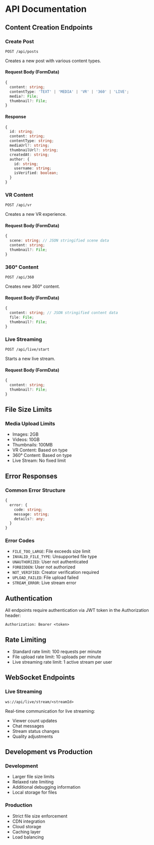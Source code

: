 # API Documentation

## Content Creation Endpoints

### Create Post
`POST /api/posts`

Creates a new post with various content types.

#### Request Body (FormData)
```typescript
{
  content: string;
  contentType: 'TEXT' | 'MEDIA' | 'VR' | '360' | 'LIVE';
  media?: File;
  thumbnail?: File;
}
```

#### Response
```typescript
{
  id: string;
  content: string;
  contentType: string;
  mediaUrl?: string;
  thumbnailUrl?: string;
  createdAt: string;
  author: {
    id: string;
    username: string;
    isVerified: boolean;
  }
}
```

### VR Content
`POST /api/vr`

Creates a new VR experience.

#### Request Body (FormData)
```typescript
{
  scene: string; // JSON stringified scene data
  content: string;
  thumbnail?: File;
}
```

### 360° Content
`POST /api/360`

Creates new 360° content.

#### Request Body (FormData)
```typescript
{
  content: string; // JSON stringified content data
  file: File;
  thumbnail?: File;
}
```

### Live Streaming
`POST /api/live/start`

Starts a new live stream.

#### Request Body (FormData)
```typescript
{
  content: string;
  thumbnail?: File;
}
```

## File Size Limits

### Media Upload Limits
- Images: 2GB
- Videos: 10GB
- Thumbnails: 100MB
- VR Content: Based on type
- 360° Content: Based on type
- Live Stream: No fixed limit

## Error Responses

### Common Error Structure
```typescript
{
  error: {
    code: string;
    message: string;
    details?: any;
  }
}
```

### Error Codes
- `FILE_TOO_LARGE`: File exceeds size limit
- `INVALID_FILE_TYPE`: Unsupported file type
- `UNAUTHORIZED`: User not authenticated
- `FORBIDDEN`: User not authorized
- `NOT_VERIFIED`: Creator verification required
- `UPLOAD_FAILED`: File upload failed
- `STREAM_ERROR`: Live stream error

## Authentication

All endpoints require authentication via JWT token in the Authorization header:

```
Authorization: Bearer <token>
```

## Rate Limiting

- Standard rate limit: 100 requests per minute
- File upload rate limit: 10 uploads per minute
- Live streaming rate limit: 1 active stream per user

## WebSocket Endpoints

### Live Streaming
`ws://api/live/stream/<streamId>`

Real-time communication for live streaming:
- Viewer count updates
- Chat messages
- Stream status changes
- Quality adjustments

## Development vs Production

### Development
- Larger file size limits
- Relaxed rate limiting
- Additional debugging information
- Local storage for files

### Production
- Strict file size enforcement
- CDN integration
- Cloud storage
- Caching layer
- Load balancing 